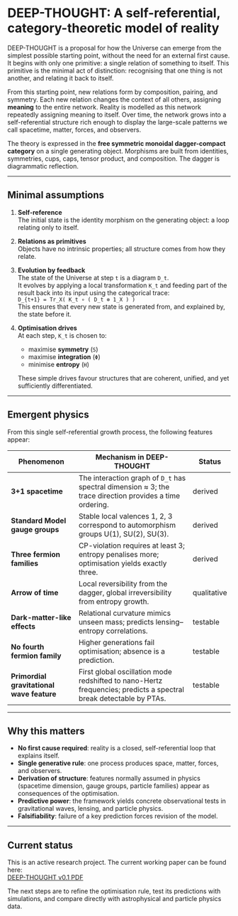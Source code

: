 # DEEP-THOUGHT: A self-referential, category-theoretic model of reality

DEEP-THOUGHT is a proposal for how the Universe can emerge from the simplest possible starting point, without the need for an external first cause. It begins with only one primitive: a single relation of something to itself. This primitive is the minimal act of distinction: recognising that one thing is not another, and relating it back to itself.

From this starting point, new relations form by composition, pairing, and symmetry. Each new relation changes the context of all others, assigning **meaning** to the entire network. Reality is modelled as this network repeatedly assigning meaning to itself. Over time, the network grows into a self-referential structure rich enough to display the large-scale patterns we call spacetime, matter, forces, and observers.

The theory is expressed in the **free symmetric monoidal dagger-compact category** on a single generating object. Morphisms are built from identities, symmetries, cups, caps, tensor product, and composition. The dagger is diagrammatic reflection.

---

## Minimal assumptions

1. **Self-reference**  
   The initial state is the identity morphism on the generating object: a loop relating only to itself.

2. **Relations as primitives**  
   Objects have no intrinsic properties; all structure comes from how they relate.

3. **Evolution by feedback**  
   The state of the Universe at step `t` is a diagram `D_t`.  
   It evolves by applying a local transformation `K_t` and feeding part of the result back into its input using the categorical trace:  
   `D_{t+1} = Tr_X( K_t ∘ ( D_t ⊗ 1_X ) )`  
   This ensures that every new state is generated from, and explained by, the state before it.

4. **Optimisation drives**  
   At each step, `K_t` is chosen to:
   - maximise **symmetry** (`S`)
   - maximise **integration** (`Φ`)
   - minimise **entropy** (`H`)

   These simple drives favour structures that are coherent, unified, and yet sufficiently differentiated.

---

## Emergent physics

From this single self-referential growth process, the following features appear:

| Phenomenon | Mechanism in DEEP-THOUGHT | Status |
|------------|---------------------------|--------|
| **3+1 spacetime** | The interaction graph of `D_t` has spectral dimension ≈ 3; the trace direction provides a time ordering. | derived |
| **Standard Model gauge groups** | Stable local valences 1, 2, 3 correspond to automorphism groups U(1), SU(2), SU(3). | derived |
| **Three fermion families** | CP-violation requires at least 3; entropy penalises more; optimisation yields exactly three. | derived |
| **Arrow of time** | Local reversibility from the dagger, global irreversibility from entropy growth. | qualitative |
| **Dark-matter-like effects** | Relational curvature mimics unseen mass; predicts lensing–entropy correlations. | testable |
| **No fourth fermion family** | Higher generations fail optimisation; absence is a prediction. | testable |
| **Primordial gravitational wave feature** | First global oscillation mode redshifted to nano-Hertz frequencies; predicts a spectral break detectable by PTAs. | testable |

---

## Why this matters

- **No first cause required**: reality is a closed, self-referential loop that explains itself.
- **Single generative rule**: one process produces space, matter, forces, and observers.
- **Derivation of structure**: features normally assumed in physics (spacetime dimension, gauge groups, particle families) appear as consequences of the optimisation.
- **Predictive power**: the framework yields concrete observational tests in gravitational waves, lensing, and particle physics.
- **Falsifiability**: failure of a key prediction forces revision of the model.

---

## Current status

This is an active research project. The current working paper can be found here:  
[DEEP-THOUGHT v0.1 PDF](https://github.com/muellerberndt/deep-thought/blob/main/paper/DEEP_THOUGHT_v0.1.pdf)

The next steps are to refine the optimisation rule, test its predictions with simulations, and compare directly with astrophysical and particle physics data.

